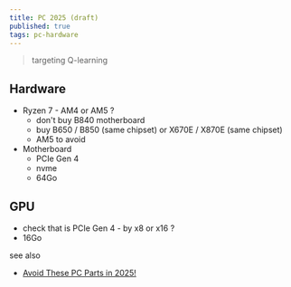 ```yaml
---
title: PC 2025 (draft)
published: true
tags: pc-hardware
---
```

> targeting Q-learning

## Hardware
- Ryzen 7 - AM4 or AM5 ?
	- don't buy B840 motherboard
    - buy B650 / B850 (same chipset) or X670E / X870E (same chipset)
    - AM5 to avoid 
- Motherboard
	- PCIe Gen 4
    - nvme
	- 64Go 

## GPU
- check that is PCIe Gen 4 - by x8 or x16 ?
- 16Go 

see also
- [Avoid These PC Parts in 2025!](https://www.youtube.com/watch?v=ckm-SMnayuc&list=PLh9akXp2EH2CBpNTjGbdVzbaNUHkRFghJ&index=2)